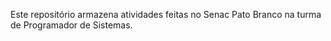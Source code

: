 Este repositório armazena atividades feitas no Senac Pato Branco na turma de Programador de Sistemas.
